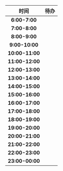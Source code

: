 





|      时间       | 待办 |
| :-------------: | :--: |
|  **6:00-7:00**  |      |
|  **7:00-8:00**  |      |
|  **8:00-9:00**  |      |
| **9:00-10:00**  |      |
| **10:00-11:00** |      |
| **11:00-12:00** |      |
| **12:00-13:00** |      |
| **13:00-14:00** |      |
| **14:00-15:00** |      |
| **15:00-16:00** |      |
| **16:00-17:00** |      |
| **17:00-18:00** |      |
| **18:00-19:00** |      |
| **19:00-20:00** |      |
| **20:00-21:00** |      |
| **21:00-22:00** |      |
| **22:00-23:00** |      |
| **23:00-00:00** |      |

